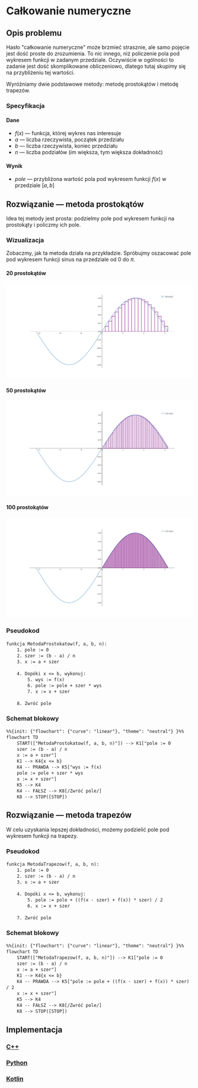 # Całkowanie numeryczne

## Opis problemu

Hasło "całkowanie numeryczne" może brzmieć strasznie, ale samo pojęcie jest dość proste do zrozumienia. To nic innego, niż policzenie pola pod wykresem funkcji w zadanym przedziale. Oczywiście w ogólności to zadanie jest dość skomplikowane obliczeniowo, dlatego tutaj skupimy się na przybliżeniu tej wartości.

Wyróżniamy dwie podstawowe metody: metodę prostokątów i metodę trapezów.

### Specyfikacja

#### Dane

* $f(x)$ — funkcja, której wykres nas interesuje
* $a$ — liczba rzeczywista, początek przedziału
* $b$ — liczba rzeczywista, koniec przedziału
* $n$ — liczba podziałów (im większa, tym większa dokładność)

#### Wynik

* $pole$ — przybliżona wartość pola pod wykresem funkcji $f(x)$ w przedziale $[a,b]$

## Rozwiązanie — metoda prostokątów

Idea tej metody jest prosta: podzielmy pole pod wykresem funkcji na prostokąty i policzmy ich pole.

### Wizualizacja

Zobaczmy, jak ta metoda działa na przykładzie. Spróbujmy oszacować pole pod wykresem funkcji sinus na przedziale od $0$ do $\pi$.

#### 20 prostokątów

![20 prostokątów](../../assets/numerical_integration_rectangles_sin_20.png)

#### 50 prostokątów

![50 prostokątów](../../assets/numerical_integration_rectangles_sin_50.png)

#### 100 prostokątów

![100 prostokątów](../../assets/numerical_integration_rectangles_sin_100.png)

### Pseudokod

```
funkcja MetodaProstokatow(f, a, b, n):
    1. pole := 0
    2. szer := (b - a) / n
    3. x := a + szer
    
    4. Dopóki x <= b, wykonuj:
        5. wys := f(x)
        6. pole := pole + szer * wys
        7. x := x + szer
        
    8. Zwróć pole
```

### Schemat blokowy

```mermaid
%%{init: {"flowchart": {"curve": "linear"}, "theme": "neutral"} }%%
flowchart TD
	START(["MetodaProstokatow(f, a, b, n)"]) --> K1["pole := 0
    szer := (b - a) / n
    x := a + szer"]
	K1 --> K4{x <= b}
	K4 -- PRAWDA --> K5["wys := f(x)
    pole := pole + szer * wys
    x := x + szer"]
	K5 --> K4
	K4 -- FAŁSZ --> K8[/Zwróć pole/]
	K8 --> STOP([STOP])
```

## Rozwiązanie — metoda trapezów

W celu uzyskania lepszej dokładności, możemy podzielić pole pod wykresem funkcji na trapezy.

### Pseudokod

```
funkcja MetodaTrapezow(f, a, b, n):
    1. pole := 0
    2. szer := (b - a) / n
    3. x := a + szer
    
    4. Dopóki x <= b, wykonuj:
        5. pole := pole + ((f(x - szer) + f(x)) * szer) / 2
        6. x := x + szer

    7. Zwróć pole
```

### Schemat blokowy

```mermaid
%%{init: {"flowchart": {"curve": "linear"}, "theme": "neutral"} }%%
flowchart TD
	START(["MetodaTrapezow(f, a, b, n)"]) --> K1["pole := 0
    szer := (b - a) / n
    x := a + szer"]
	K1 --> K4{x <= b}
	K4 -- PRAWDA --> K5["pole := pole + ((f(x - szer) + f(x)) * szer) / 2
    x := x + szer"]
	K5 --> K4
	K4 -- FAŁSZ --> K8[/Zwróć pole/]
	K8 --> STOP([STOP])
```

## Implementacja

### [C++](../../programming/c++/algorithms/numerical-methods/numerical-integration.md)

### [Python](../../programming/python/algorithms/numerical-methods/numerical-integration.md)

### [Kotlin](../../programming/kotlin/algorithms/numerical-methods/numerical-integration.md)
